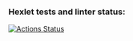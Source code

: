 ### Hexlet tests and linter status:
[![Actions Status](https://github.com/acidTsar/layout-designer-project-lvl1/workflows/hexlet-check/badge.svg)](https://github.com/acidTsar/layout-designer-project-lvl1/actions)